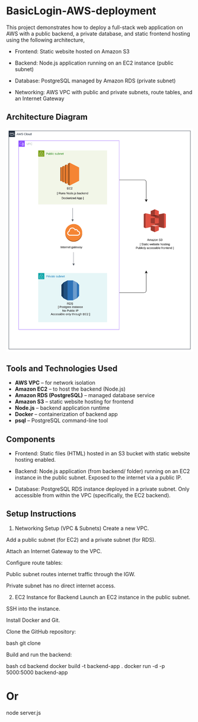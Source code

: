 # BasicLogin-AWS-deployment

This project demonstrates how to deploy a full-stack web application on AWS with a public backend, a private database, and static frontend hosting using the following architecture,

- Frontend: Static website hosted on Amazon S3

- Backend: Node.js application running on an EC2 instance (public subnet)

- Database: PostgreSQL managed by Amazon RDS (private subnet)

- Networking: AWS VPC with public and private subnets, route tables, and an Internet Gateway


## Architecture Diagram

![Architecture Diagram](Docs/Architecture.png)


## Tools and Technologies Used

- **AWS VPC** – for network isolation
- **Amazon EC2** – to host the backend (Node.js)
- **Amazon RDS (PostgreSQL)** – managed database service
- **Amazon S3** – static website hosting for frontend
- **Node.js** – backend application runtime
- **Docker** – containerization of backend app
- **psql** – PostgreSQL command-line tool


## Components
- Frontend:
Static files (HTML) hosted in an S3 bucket with static website hosting enabled.

- Backend:
Node.js application (from backend/ folder) running on an EC2 instance in the public subnet. Exposed to the internet via a public IP.

- Database:
PostgreSQL RDS instance deployed in a private subnet. Only accessible from within the VPC (specifically, the EC2 backend).


## Setup Instructions
1. Networking Setup (VPC & Subnets)
Create a new VPC.

Add a public subnet (for EC2) and a private subnet (for RDS).

Attach an Internet Gateway to the VPC.

Configure route tables:

Public subnet routes internet traffic through the IGW.

Private subnet has no direct internet access.

2. EC2 Instance for Backend
Launch an EC2 instance in the public subnet.

SSH into the instance.

Install Docker and Git.

Clone the GitHub repository:

bash
git clone <this-repo-url>

Build and run the backend:

bash
cd backend
docker build -t backend-app .
docker run -d -p 5000:5000 backend-app
# Or
node server.js



